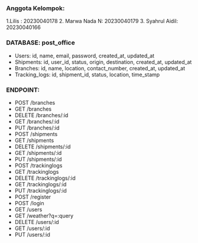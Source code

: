 ### Anggota Kelompok:
1.Lilis : 20230040178
2. Marwa Nada N: 20230040179
3. Syahrul Aidil: 20230040166


### DATABASE: post_office
- Users: id, name, email, password, created_at, updated_at
- Shipments: id, user_id, status, origin, destination, created_at, updated_at
- Branches: id, name, location, contact_number, created_at, updated_at
- Tracking_logs: id, shipment_id, status, location, time_stamp 

### ENDPOINT:
- POST /branches
- GET /branches
- DELETE /branches/:id
- GET /branches/:id
- PUT /branches/:id
- POST /shipments
- GET /shipments
- DELETE /shipments/:id
- GET /shipments/:id
- PUT /shipments/:id
- POST /trackinglogs
- GET /trackinglogs
- DELETE /trackinglogs/:id
- GET /trackinglogs/:id
- PUT /trackinglogs/:id
- POST /register
- POST /login
- GET /users
- GET /weather?q=:query
- DELETE /users/:id
- GET /users/:id
- PUT /users/:id
